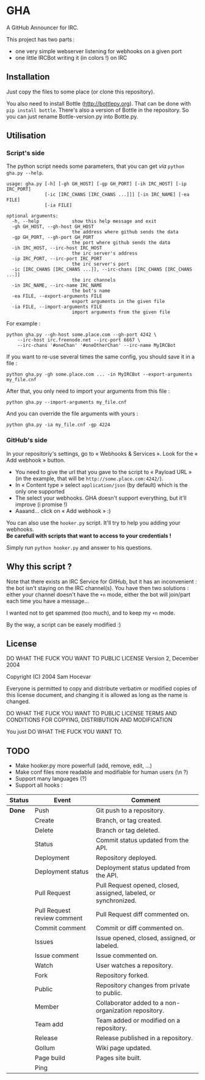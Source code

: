GHA
===

A GitHub Announcer for IRC.

This project has two parts :

* one very simple webserver listening for webhooks on a given port
* one little IRCBot writing it (in colors !) on IRC


Installation
------------

Just copy the files to some place (or clone this repository).

You also need to install Bottle (http://bottlepy.org).
That can be done with `pip install bottle`.
There's also a version of Bottle in the repository.
So you can just rename Bottle-version.py into Bottle.py.


Utilisation
-----------

### Script's side

The python script needs some parameters, that you can get *via* `python gha.py --help`.

    usage: gha.py [-h] [-gh GH_HOST] [-gp GH_PORT] [-ih IRC_HOST] [-ip IRC_PORT]
                  [-ic [IRC_CHANS [IRC_CHANS ...]]] [-in IRC_NAME] [-ea FILE]
                  [-ia FILE]

    optional arguments:
      -h, --help            show this help message and exit
      -gh GH_HOST, --gh-host GH_HOST
                            the address where github sends the data
      -gp GH_PORT, --gh-port GH_PORT
                            the port where github sends the data
      -ih IRC_HOST, --irc-host IRC_HOST
                            the irc server's address
      -ip IRC_PORT, --irc-port IRC_PORT
                            the irc server's port
      -ic [IRC_CHANS [IRC_CHANS ...]], --irc-chans [IRC_CHANS [IRC_CHANS ...]]
                            the irc channels
      -in IRC_NAME, --irc-name IRC_NAME
                            the bot's name
      -ea FILE, --export-arguments FILE
                            export arguments in the given file
      -ia FILE, --import-arguments FILE
                            import arguments from the given file

For example :

    python gha.py --gh-host some.place.com --gh-port 4242 \
        --irc-host irc.freenode.net --irc-port 6667 \
        --irc-chans '#oneChan' '#oneOtherChan' --irc-name MyIRCBot

If you want to re-use several times the same config, you should save it in a file :

    python gha.py -gh some.place.com ... -in MyIRCBot --export-arguments my_file.cnf

After that, you only need to import your arguments from this file :

    python gha.py --import-arguments my_file.cnf

And you can override the file arguments with yours :

    python gha.py -ia my_file.cnf -gp 4224


### GitHub's side

In your repositoriy's settings, go to « Webhooks & Services ».
Look for the « Add webhook » button.

* You need to give the url that you gave to the script to « Payload URL » (in the example, that will be `http://some.place.com:4242/`).
* In « Content type » select `application/json` (by default) which is the only one supported
* The select your webhooks. GHA doesn't support everything, but it'll improve (i promise !)
* Aaaand… click on « Add webhook » :)

You can also use the `hooker.py` script. It'll try to help you adding your webhooks.  
**Be carefull with scripts that want to access to your credentials !**

Simply run `python hooker.py` and answer to his questions.


Why this script ?
-----------------

Note that there exists an IRC Service for GitHub, but it has an inconvenient : the bot isn't staying on the IRC channel(s). You have then two solutions : either your channel doesn't have the `+n` mode, either the bot will join/part each time you have a message…

I wanted not to get spammed (too much), and to keep my `+n` mode.

By the way, a script can be easely modified :)


License
-------

DO WHAT THE FUCK YOU WANT TO PUBLIC LICENSE Version 2, December 2004

Copyright (C) 2004 Sam Hocevar

Everyone is permitted to copy and distribute verbatim or modified copies of this license document, and changing it is allowed as long as the name is changed.

DO WHAT THE FUCK YOU WANT TO PUBLIC LICENSE TERMS AND CONDITIONS FOR COPYING, DISTRIBUTION AND MODIFICATION

You just DO WHAT THE FUCK YOU WANT TO.


TODO
----

* Make hooker.py more powerfull (add, remove, edit, …)
* Make conf files more readable and modifiable for human users (\n ?)
* Support many languages (?)
* Support all hooks :

| Status   | Event                       | Comment                                                          |
|----------|-----------------------------|------------------------------------------------------------------|
| **Done** | Push                        | Git push to a repository.                                        |
|          | Create                      | Branch, or tag created.                                          |
|          | Delete                      | Branch or tag deleted.                                           |
|          | Status                      | Commit status updated from the API.                              |
|          | Deployment                  | Repository deployed.                                             |
|          | Deployment status           | Deployment status updated from the API.                          |
|          | Pull Request                | Pull Request opened, closed, assigned, labeled, or synchronized. |
|          | Pull Request review comment | Pull Request diff commented on.                                  |
|          | Commit comment              | Commit or diff commented on.                                     |
|          | Issues                      | Issue opened, closed, assigned, or labeled.                      |
|          | Issue comment               | Issue commented on.                                              |
|          | Watch                       | User watches a repository.                                       |
|          | Fork                        | Repository forked.                                               |
|          | Public                      | Repository changes from private to public.                       |
|          | Member                      | Collaborator added to a non-organization repository.             |
|          | Team add                    | Team added or modified on a repository.                          |
|          | Release                     | Release published in a repository.                               |
|          | Gollum                      | Wiki page updated.                                               |
|          | Page build                  | Pages site built.                                                |
|          | Ping                        |                                                                  |
